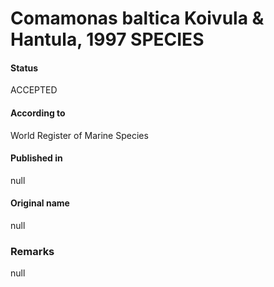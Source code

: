 Comamonas baltica Koivula & Hantula, 1997 SPECIES
=======

#### Status
ACCEPTED

#### According to
World Register of Marine Species

#### Published in
null

#### Original name
null

### Remarks
null